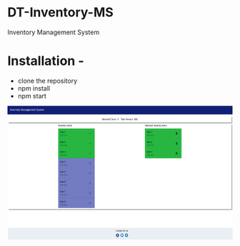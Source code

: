 # DT-Inventory-MS
Inventory Management System


# Installation -
- clone the repository
- npm install
- npm start

<img alt="" src="doc/images/app-screenshot.png" width="512" height="300">